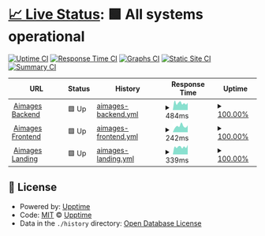 # [📈 Live Status](https://aimages-ai.github.io/upptime): <!--live status--> **🟩 All systems operational**

[![Uptime CI](https://github.com/bfreskura/upptime/workflows/Uptime%20CI/badge.svg)](https://github.com/bfreskura/upptime/actions?query=workflow%3A%22Uptime+CI%22)
[![Response Time CI](https://github.com/bfreskura/upptime/workflows/Response%20Time%20CI/badge.svg)](https://github.com/bfreskura/upptime/actions?query=workflow%3A%22Response+Time+CI%22)
[![Graphs CI](https://github.com/bfreskura/upptime/workflows/Graphs%20CI/badge.svg)](https://github.com/bfreskura/upptime/actions?query=workflow%3A%22Graphs+CI%22)
[![Static Site CI](https://github.com/bfreskura/upptime/workflows/Static%20Site%20CI/badge.svg)](https://github.com/bfreskura/upptime/actions?query=workflow%3A%22Static+Site+CI%22)
[![Summary CI](https://github.com/bfreskura/upptime/workflows/Summary%20CI/badge.svg)](https://github.com/bfreskura/upptime/actions?query=workflow%3A%22Summary+CI%22)

<!--start: status pages-->
<!-- This summary is generated by Upptime (https://github.com/upptime/upptime) -->
<!-- Do not edit this manually, your changes will be overwritten -->
<!-- prettier-ignore -->
| URL | Status | History | Response Time | Uptime |
| --- | ------ | ------- | ------------- | ------ |
| <img alt="" src="https://icons.duckduckgo.com/ip3/backend.aimages.ai.ico" height="13"> [Aimages Backend](https://backend.aimages.ai/api/statistics/) | 🟩 Up | [aimages-backend.yml](https://github.com/AImages-ai/upptime/commits/HEAD/history/aimages-backend.yml) | <details><summary><img alt="Response time graph" src="./graphs/aimages-backend/response-time-week.png" height="20"> 484ms</summary><br><a href="https://AImages-ai.github.io/upptime/history/aimages-backend"><img alt="Response time 625" src="https://img.shields.io/endpoint?url=https%3A%2F%2Fraw.githubusercontent.com%2FAImages-ai%2Fupptime%2FHEAD%2Fapi%2Faimages-backend%2Fresponse-time.json"></a><br><a href="https://AImages-ai.github.io/upptime/history/aimages-backend"><img alt="24-hour response time 494" src="https://img.shields.io/endpoint?url=https%3A%2F%2Fraw.githubusercontent.com%2FAImages-ai%2Fupptime%2FHEAD%2Fapi%2Faimages-backend%2Fresponse-time-day.json"></a><br><a href="https://AImages-ai.github.io/upptime/history/aimages-backend"><img alt="7-day response time 484" src="https://img.shields.io/endpoint?url=https%3A%2F%2Fraw.githubusercontent.com%2FAImages-ai%2Fupptime%2FHEAD%2Fapi%2Faimages-backend%2Fresponse-time-week.json"></a><br><a href="https://AImages-ai.github.io/upptime/history/aimages-backend"><img alt="30-day response time 500" src="https://img.shields.io/endpoint?url=https%3A%2F%2Fraw.githubusercontent.com%2FAImages-ai%2Fupptime%2FHEAD%2Fapi%2Faimages-backend%2Fresponse-time-month.json"></a><br><a href="https://AImages-ai.github.io/upptime/history/aimages-backend"><img alt="1-year response time 625" src="https://img.shields.io/endpoint?url=https%3A%2F%2Fraw.githubusercontent.com%2FAImages-ai%2Fupptime%2FHEAD%2Fapi%2Faimages-backend%2Fresponse-time-year.json"></a></details> | <details><summary><a href="https://AImages-ai.github.io/upptime/history/aimages-backend">100.00%</a></summary><a href="https://AImages-ai.github.io/upptime/history/aimages-backend"><img alt="All-time uptime 99.95%" src="https://img.shields.io/endpoint?url=https%3A%2F%2Fraw.githubusercontent.com%2FAImages-ai%2Fupptime%2FHEAD%2Fapi%2Faimages-backend%2Fuptime.json"></a><br><a href="https://AImages-ai.github.io/upptime/history/aimages-backend"><img alt="24-hour uptime 100.00%" src="https://img.shields.io/endpoint?url=https%3A%2F%2Fraw.githubusercontent.com%2FAImages-ai%2Fupptime%2FHEAD%2Fapi%2Faimages-backend%2Fuptime-day.json"></a><br><a href="https://AImages-ai.github.io/upptime/history/aimages-backend"><img alt="7-day uptime 100.00%" src="https://img.shields.io/endpoint?url=https%3A%2F%2Fraw.githubusercontent.com%2FAImages-ai%2Fupptime%2FHEAD%2Fapi%2Faimages-backend%2Fuptime-week.json"></a><br><a href="https://AImages-ai.github.io/upptime/history/aimages-backend"><img alt="30-day uptime 100.00%" src="https://img.shields.io/endpoint?url=https%3A%2F%2Fraw.githubusercontent.com%2FAImages-ai%2Fupptime%2FHEAD%2Fapi%2Faimages-backend%2Fuptime-month.json"></a><br><a href="https://AImages-ai.github.io/upptime/history/aimages-backend"><img alt="1-year uptime 99.95%" src="https://img.shields.io/endpoint?url=https%3A%2F%2Fraw.githubusercontent.com%2FAImages-ai%2Fupptime%2FHEAD%2Fapi%2Faimages-backend%2Fuptime-year.json"></a></details>
| <img alt="" src="https://icons.duckduckgo.com/ip3/app.aimages.ai.ico" height="13"> [Aimages Frontend](https://app.aimages.ai) | 🟩 Up | [aimages-frontend.yml](https://github.com/AImages-ai/upptime/commits/HEAD/history/aimages-frontend.yml) | <details><summary><img alt="Response time graph" src="./graphs/aimages-frontend/response-time-week.png" height="20"> 242ms</summary><br><a href="https://AImages-ai.github.io/upptime/history/aimages-frontend"><img alt="Response time 182" src="https://img.shields.io/endpoint?url=https%3A%2F%2Fraw.githubusercontent.com%2FAImages-ai%2Fupptime%2FHEAD%2Fapi%2Faimages-frontend%2Fresponse-time.json"></a><br><a href="https://AImages-ai.github.io/upptime/history/aimages-frontend"><img alt="24-hour response time 268" src="https://img.shields.io/endpoint?url=https%3A%2F%2Fraw.githubusercontent.com%2FAImages-ai%2Fupptime%2FHEAD%2Fapi%2Faimages-frontend%2Fresponse-time-day.json"></a><br><a href="https://AImages-ai.github.io/upptime/history/aimages-frontend"><img alt="7-day response time 242" src="https://img.shields.io/endpoint?url=https%3A%2F%2Fraw.githubusercontent.com%2FAImages-ai%2Fupptime%2FHEAD%2Fapi%2Faimages-frontend%2Fresponse-time-week.json"></a><br><a href="https://AImages-ai.github.io/upptime/history/aimages-frontend"><img alt="30-day response time 201" src="https://img.shields.io/endpoint?url=https%3A%2F%2Fraw.githubusercontent.com%2FAImages-ai%2Fupptime%2FHEAD%2Fapi%2Faimages-frontend%2Fresponse-time-month.json"></a><br><a href="https://AImages-ai.github.io/upptime/history/aimages-frontend"><img alt="1-year response time 182" src="https://img.shields.io/endpoint?url=https%3A%2F%2Fraw.githubusercontent.com%2FAImages-ai%2Fupptime%2FHEAD%2Fapi%2Faimages-frontend%2Fresponse-time-year.json"></a></details> | <details><summary><a href="https://AImages-ai.github.io/upptime/history/aimages-frontend">100.00%</a></summary><a href="https://AImages-ai.github.io/upptime/history/aimages-frontend"><img alt="All-time uptime 100.00%" src="https://img.shields.io/endpoint?url=https%3A%2F%2Fraw.githubusercontent.com%2FAImages-ai%2Fupptime%2FHEAD%2Fapi%2Faimages-frontend%2Fuptime.json"></a><br><a href="https://AImages-ai.github.io/upptime/history/aimages-frontend"><img alt="24-hour uptime 100.00%" src="https://img.shields.io/endpoint?url=https%3A%2F%2Fraw.githubusercontent.com%2FAImages-ai%2Fupptime%2FHEAD%2Fapi%2Faimages-frontend%2Fuptime-day.json"></a><br><a href="https://AImages-ai.github.io/upptime/history/aimages-frontend"><img alt="7-day uptime 100.00%" src="https://img.shields.io/endpoint?url=https%3A%2F%2Fraw.githubusercontent.com%2FAImages-ai%2Fupptime%2FHEAD%2Fapi%2Faimages-frontend%2Fuptime-week.json"></a><br><a href="https://AImages-ai.github.io/upptime/history/aimages-frontend"><img alt="30-day uptime 100.00%" src="https://img.shields.io/endpoint?url=https%3A%2F%2Fraw.githubusercontent.com%2FAImages-ai%2Fupptime%2FHEAD%2Fapi%2Faimages-frontend%2Fuptime-month.json"></a><br><a href="https://AImages-ai.github.io/upptime/history/aimages-frontend"><img alt="1-year uptime 100.00%" src="https://img.shields.io/endpoint?url=https%3A%2F%2Fraw.githubusercontent.com%2FAImages-ai%2Fupptime%2FHEAD%2Fapi%2Faimages-frontend%2Fuptime-year.json"></a></details>
| <img alt="" src="https://icons.duckduckgo.com/ip3/aimages.ai.ico" height="13"> [Aimages Landing](https://aimages.ai) | 🟩 Up | [aimages-landing.yml](https://github.com/AImages-ai/upptime/commits/HEAD/history/aimages-landing.yml) | <details><summary><img alt="Response time graph" src="./graphs/aimages-landing/response-time-week.png" height="20"> 339ms</summary><br><a href="https://AImages-ai.github.io/upptime/history/aimages-landing"><img alt="Response time 414" src="https://img.shields.io/endpoint?url=https%3A%2F%2Fraw.githubusercontent.com%2FAImages-ai%2Fupptime%2FHEAD%2Fapi%2Faimages-landing%2Fresponse-time.json"></a><br><a href="https://AImages-ai.github.io/upptime/history/aimages-landing"><img alt="24-hour response time 423" src="https://img.shields.io/endpoint?url=https%3A%2F%2Fraw.githubusercontent.com%2FAImages-ai%2Fupptime%2FHEAD%2Fapi%2Faimages-landing%2Fresponse-time-day.json"></a><br><a href="https://AImages-ai.github.io/upptime/history/aimages-landing"><img alt="7-day response time 339" src="https://img.shields.io/endpoint?url=https%3A%2F%2Fraw.githubusercontent.com%2FAImages-ai%2Fupptime%2FHEAD%2Fapi%2Faimages-landing%2Fresponse-time-week.json"></a><br><a href="https://AImages-ai.github.io/upptime/history/aimages-landing"><img alt="30-day response time 464" src="https://img.shields.io/endpoint?url=https%3A%2F%2Fraw.githubusercontent.com%2FAImages-ai%2Fupptime%2FHEAD%2Fapi%2Faimages-landing%2Fresponse-time-month.json"></a><br><a href="https://AImages-ai.github.io/upptime/history/aimages-landing"><img alt="1-year response time 414" src="https://img.shields.io/endpoint?url=https%3A%2F%2Fraw.githubusercontent.com%2FAImages-ai%2Fupptime%2FHEAD%2Fapi%2Faimages-landing%2Fresponse-time-year.json"></a></details> | <details><summary><a href="https://AImages-ai.github.io/upptime/history/aimages-landing">100.00%</a></summary><a href="https://AImages-ai.github.io/upptime/history/aimages-landing"><img alt="All-time uptime 99.96%" src="https://img.shields.io/endpoint?url=https%3A%2F%2Fraw.githubusercontent.com%2FAImages-ai%2Fupptime%2FHEAD%2Fapi%2Faimages-landing%2Fuptime.json"></a><br><a href="https://AImages-ai.github.io/upptime/history/aimages-landing"><img alt="24-hour uptime 100.00%" src="https://img.shields.io/endpoint?url=https%3A%2F%2Fraw.githubusercontent.com%2FAImages-ai%2Fupptime%2FHEAD%2Fapi%2Faimages-landing%2Fuptime-day.json"></a><br><a href="https://AImages-ai.github.io/upptime/history/aimages-landing"><img alt="7-day uptime 100.00%" src="https://img.shields.io/endpoint?url=https%3A%2F%2Fraw.githubusercontent.com%2FAImages-ai%2Fupptime%2FHEAD%2Fapi%2Faimages-landing%2Fuptime-week.json"></a><br><a href="https://AImages-ai.github.io/upptime/history/aimages-landing"><img alt="30-day uptime 100.00%" src="https://img.shields.io/endpoint?url=https%3A%2F%2Fraw.githubusercontent.com%2FAImages-ai%2Fupptime%2FHEAD%2Fapi%2Faimages-landing%2Fuptime-month.json"></a><br><a href="https://AImages-ai.github.io/upptime/history/aimages-landing"><img alt="1-year uptime 99.96%" src="https://img.shields.io/endpoint?url=https%3A%2F%2Fraw.githubusercontent.com%2FAImages-ai%2Fupptime%2FHEAD%2Fapi%2Faimages-landing%2Fuptime-year.json"></a></details>

<!--end: status pages-->

## 📄 License

- Powered by: [Upptime](https://github.com/upptime/upptime)
- Code: [MIT](./LICENSE) © [Upptime](https://upptime.js.org)
- Data in the `./history` directory: [Open Database License](https://opendatacommons.org/licenses/odbl/1-0/)
